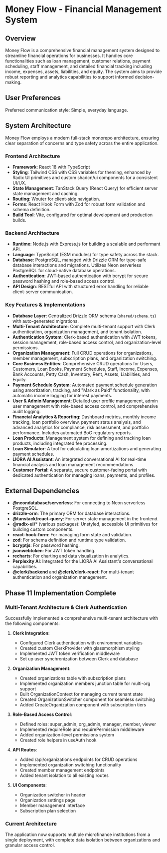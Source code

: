 # Money Flow - Financial Management System

## Overview

Money Flow is a comprehensive financial management system designed to streamline financial operations for businesses. It handles core functionalities such as loan management, customer relations, payment scheduling, staff management, and detailed financial tracking including income, expenses, assets, liabilities, and equity. The system aims to provide robust reporting and analytics capabilities to support informed decision-making.

## User Preferences

Preferred communication style: Simple, everyday language.

## System Architecture

Money Flow employs a modern full-stack monorepo architecture, ensuring clear separation of concerns and type safety across the entire application.

### Frontend Architecture
- **Framework**: React 18 with TypeScript
- **Styling**: Tailwind CSS with CSS variables for theming, enhanced by Radix UI primitives and custom shadcn/ui components for a consistent UI/UX.
- **State Management**: TanStack Query (React Query) for efficient server state management and caching.
- **Routing**: Wouter for client-side navigation.
- **Forms**: React Hook Form with Zod for robust form validation and schema definition.
- **Build Tool**: Vite, configured for optimal development and production builds.

### Backend Architecture
- **Runtime**: Node.js with Express.js for building a scalable and performant API.
- **Language**: TypeScript (ESM modules) for type safety across the stack.
- **Database**: PostgreSQL, managed with Drizzle ORM for type-safe database interactions and migrations. Utilizes Neon serverless PostgreSQL for cloud-native database operations.
- **Authentication**: JWT-based authentication with bcrypt for secure password hashing and role-based access control.
- **API Design**: RESTful API with structured error handling for reliable client-server communication.

### Key Features & Implementations
- **Database Layer**: Centralized Drizzle ORM schema (`shared/schema.ts`) with auto-generated migrations.
- **Multi-Tenant Architecture**: Complete multi-tenant support with Clerk authentication, organization management, and tenant isolation.
- **Authentication System**: Clerk-based authentication with JWT tokens, session management, role-based access control, and organization-level permissions.
- **Organization Management**: Full CRUD operations for organizations, member management, subscription plans, and organization switching.
- **Core Business Entities**: Comprehensive CRUD operations for Users, Customers, Loan Books, Payment Schedules, Staff, Income, Expenses, Bank Accounts, Petty Cash, Inventory, Rent, Assets, Liabilities, and Equity.
- **Payment Schedule System**: Automated payment schedule generation using amortization, tracking, and "Mark as Paid" functionality, with automatic income logging for interest payments.
- **User & Admin Management**: Detailed user profile management, admin user management with role-based access control, and comprehensive audit logging.
- **Financial Analytics & Reporting**: Dashboard metrics, monthly income tracking, loan portfolio overview, payment status analysis, and advanced analytics for compliance, risk assessment, and portfolio performance. Includes automated BoG regulatory reports.
- **Loan Products**: Management system for defining and tracking loan products, including integrated fee processing.
- **Loan Simulator**: A tool for calculating loan amortizations and generating payment schedules.
- **LIORA AI Assistant**: An integrated conversational AI for real-time financial analysis and loan management recommendations.
- **Customer Portal**: A separate, secure customer-facing portal with dedicated authentication for managing loans, payments, and profiles.

## External Dependencies

- **@neondatabase/serverless**: For connecting to Neon serverless PostgreSQL.
- **drizzle-orm**: The primary ORM for database interactions.
- **@tanstack/react-query**: For server state management in the frontend.
- **@radix-ui/*** (various packages): Unstyled, accessible UI primitives for building custom components.
- **react-hook-form**: For managing form state and validation.
- **zod**: For schema definition and runtime type validation.
- **bcryptjs**: For password hashing.
- **jsonwebtoken**: For JWT token handling.
- **recharts**: For charting and data visualization in analytics.
- **Perplexity AI**: Integrated for the LIORA AI Assistant's conversational capabilities.
- **@clerk/backend** and **@clerk/clerk-react**: For multi-tenant authentication and organization management.

## Phase 11 Implementation Complete

### Multi-Tenant Architecture & Clerk Authentication
Successfully implemented a comprehensive multi-tenant architecture with the following components:

1. **Clerk Integration**:
   - Configured Clerk authentication with environment variables
   - Created custom ClerkProvider with glassmorphism styling
   - Implemented JWT token verification middleware
   - Set up user synchronization between Clerk and database

2. **Organization Management**:
   - Created organizations table with subscription plans
   - Implemented organization members junction table for multi-org support
   - Built OrganizationContext for managing current tenant state
   - Created OrganizationSwitcher component for seamless switching
   - Added CreateOrganization component with subscription tiers

3. **Role-Based Access Control**:
   - Defined roles: super_admin, org_admin, manager, member, viewer
   - Implemented requireRole and requirePermission middleware
   - Added organization-level permissions system
   - Created role helpers in useAuth hook

4. **API Routes**:
   - Added /api/organizations endpoints for CRUD operations
   - Implemented organization switching functionality
   - Created member management endpoints
   - Added tenant isolation to all existing routes

5. **UI Components**:
   - Organization switcher in header
   - Organization settings page
   - Member management interface
   - Subscription plan selection

### Current Architecture
The application now supports multiple microfinance institutions from a single deployment, with complete data isolation between organizations and granular access control.